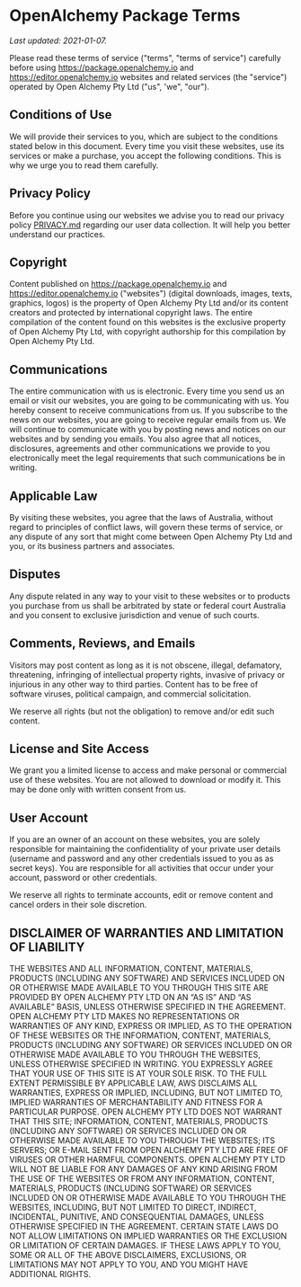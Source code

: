 # OpenAlchemy Package Terms

_Last updated: 2021-01-07._

Please read these terms of service ("terms", "terms of service") carefully
before using <https://package.openalchemy.io> and
<https://editor.openalchemy.io> websites and related services (the "service")
operated by Open Alchemy Pty Ltd ("us", 'we", "our").

## Conditions of Use

We will provide their services to you, which are subject to the conditions
stated below in this document. Every time you visit these websites, use its
services or make a purchase, you accept the following conditions. This is why
we urge you to read them carefully.

## Privacy Policy

Before you continue using our websites we advise you to read our privacy policy
[PRIVACY.md](PRIVACY.md) regarding our user data collection. It will help you
better understand our practices.

## Copyright

Content published on <https://package.openalchemy.io> and
<https://editor.openalchemy.io> ("websites") (digital downloads, images, texts,
graphics, logos) is the property of Open Alchemy Pty Ltd and/or its content
creators and protected by international copyright laws. The entire compilation
of the content found on this websites is the exclusive property of Open Alchemy
Pty Ltd, with copyright authorship for this compilation by Open Alchemy Pty
Ltd.

## Communications

The entire communication with us is electronic. Every time you send us an email
or visit our websites, you are going to be communicating with us. You hereby
consent to receive communications from us. If you subscribe to the news on our
websites, you are going to receive regular emails from us. We will continue to
communicate with you by posting news and notices on our websites and by sending
you emails. You also agree that all notices, disclosures, agreements and other
communications we provide to you electronically meet the legal requirements
that such communications be in writing.

## Applicable Law

By visiting these websites, you agree that the laws of Australia, without
regard to principles of conflict laws, will govern these terms of service, or
any dispute of any sort that might come between Open Alchemy Pty Ltd and you,
or its business partners and associates.

## Disputes

Any dispute related in any way to your visit to these websites or to products
you purchase from us shall be arbitrated by state or federal court Australia
and you consent to exclusive jurisdiction and venue of such courts.

## Comments, Reviews, and Emails

Visitors may post content as long as it is not obscene, illegal, defamatory,
threatening, infringing of intellectual property rights, invasive of privacy or
injurious in any other way to third parties. Content has to be free of software
viruses, political campaign, and commercial solicitation.

We reserve all rights (but not the obligation) to remove and/or edit such
content.

## License and Site Access

We grant you a limited license to access and make personal or commercial use of
these websites. You are not allowed to download or modify it. This may be done
only with written consent from us.

## User Account

If you are an owner of an account on these websites, you are solely responsible
for maintaining the confidentiality of your private user details (username and
password and any other credentials issued to you as as secret keys). You are
responsible for all activities that occur under your account, password or other
credentials.

We reserve all rights to terminate accounts, edit or remove content and cancel
orders in their sole discretion.

## DISCLAIMER OF WARRANTIES AND LIMITATION OF LIABILITY

THE WEBSITES AND ALL INFORMATION, CONTENT, MATERIALS, PRODUCTS (INCLUDING ANY
SOFTWARE) AND SERVICES INCLUDED ON OR OTHERWISE MADE AVAILABLE TO YOU THROUGH
THIS SITE ARE PROVIDED BY OPEN ALCHEMY PTY LTD ON AN “AS IS” AND “AS AVAILABLE”
BASIS, UNLESS OTHERWISE SPECIFIED IN THE AGREEMENT. OPEN ALCHEMY PTY LTD MAKES
NO REPRESENTATIONS OR WARRANTIES OF ANY KIND, EXPRESS OR IMPLIED, AS TO THE
OPERATION OF THESE WEBSITES OR THE INFORMATION, CONTENT, MATERIALS, PRODUCTS
(INCLUDING ANY SOFTWARE) OR SERVICES INCLUDED ON OR OTHERWISE MADE AVAILABLE TO
YOU THROUGH THE WEBSITES, UNLESS OTHERWISE SPECIFIED IN WRITING. YOU EXPRESSLY
AGREE THAT YOUR USE OF THIS SITE IS AT YOUR SOLE RISK. TO THE FULL EXTENT
PERMISSIBLE BY APPLICABLE LAW, AWS DISCLAIMS ALL WARRANTIES, EXPRESS OR
IMPLIED, INCLUDING, BUT NOT LIMITED TO, IMPLIED WARRANTIES OF MERCHANTABILITY
AND FITNESS FOR A PARTICULAR PURPOSE. OPEN ALCHEMY PTY LTD DOES NOT WARRANT
THAT THIS SITE; INFORMATION, CONTENT, MATERIALS, PRODUCTS (INCLUDING ANY
SOFTWARE) OR SERVICES INCLUDED ON OR OTHERWISE MADE AVAILABLE TO YOU THROUGH
THE WEBSITES; ITS SERVERS; OR E-MAIL SENT FROM OPEN ALCHEMY PTY LTD ARE FREE OF
VIRUSES OR OTHER HARMFUL COMPONENTS. OPEN ALCHEMY PTY LTD WILL NOT BE LIABLE
FOR ANY DAMAGES OF ANY KIND ARISING FROM THE USE OF THE WEBSITES OR FROM ANY
INFORMATION, CONTENT, MATERIALS, PRODUCTS (INCLUDING SOFTWARE) OR SERVICES
INCLUDED ON OR OTHERWISE MADE AVAILABLE TO YOU THROUGH THE WEBSITES, INCLUDING,
BUT NOT LIMITED TO DIRECT, INDIRECT, INCIDENTAL, PUNITIVE, AND CONSEQUENTIAL
DAMAGES, UNLESS OTHERWISE SPECIFIED IN THE AGREEMENT. CERTAIN STATE LAWS DO NOT
ALLOW LIMITATIONS ON IMPLIED WARRANTIES OR THE EXCLUSION OR LIMITATION OF
CERTAIN DAMAGES. IF THESE LAWS APPLY TO YOU, SOME OR ALL OF THE ABOVE
DISCLAIMERS, EXCLUSIONS, OR LIMITATIONS MAY NOT APPLY TO YOU, AND YOU MIGHT
HAVE ADDITIONAL RIGHTS.
